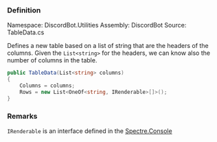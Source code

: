 ### Definition

Namespace: DiscordBot.Utilities
Assembly: DiscordBot
Source: TableData.cs

Defines a new table based on a list of string that are the headers of the columns.
Given the `List<string>` for the headers, we can know also the number of columns in the table.

```cs
public TableData(List<string> columns)  
{  
    Columns = columns;  
    Rows = new List<OneOf<string, IRenderable>[]>();  
}
```

### Remarks

`IRenderable` is an interface defined in the [Spectre.Console](www.nuget.org/packages/Spectre.Console)